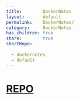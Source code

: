 ```yaml
---
title:        DockerNotes  
layout:       default  
permalink:    DockerNotes/  
category:     DockerNotes  
has_children: true  
share:        true  
shortRepo:  
  
  - dockernotes  
  - default           
---
```

  
# [REPO](https://github.com/14paxton/DockerNotes)